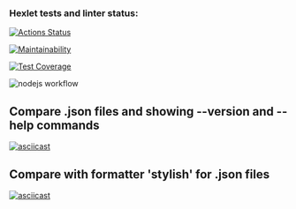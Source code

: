 ### Hexlet tests and linter status:
[![Actions Status](https://github.com/bobrov-site/frontend-project-46/actions/workflows/hexlet-check.yml/badge.svg)](https://github.com/bobrov-site/frontend-project-46/actions)

[![Maintainability](https://api.codeclimate.com/v1/badges/5440b9f6e9077e21c25d/maintainability)](https://codeclimate.com/github/bobrov-site/frontend-project-46/maintainability)

[![Test Coverage](https://api.codeclimate.com/v1/badges/5440b9f6e9077e21c25d/test_coverage)](https://codeclimate.com/github/bobrov-site/frontend-project-46/test_coverage)

![nodejs workflow](https://github.com/bobrov-site/frontend-project-46/actions/workflows/nodejs.yml/badge.svg)

## Compare .json files and showing --version and --help commands

[![asciicast](https://asciinema.org/a/QEwY6AepHEjXDE1pXyiqsLA4P.svg)](https://asciinema.org/a/QEwY6AepHEjXDE1pXyiqsLA4P)

## Compare with formatter 'stylish' for .json files

[![asciicast](https://asciinema.org/a/fzCW6swmlpH9XUluA5RHz3m61.svg)](https://asciinema.org/a/fzCW6swmlpH9XUluA5RHz3m61)